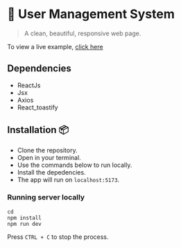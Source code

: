 # 💼 User Management System
 
> A clean, beautiful, responsive web page.

To view a live example, [click here]()


## Dependencies

- ReactJs
- Jsx
- Axios
- React_toastify

## Installation  📦
- Clone the repository.
- Open in your terminal.
- Use the commands below to run locally.
- Install the depedencies.
- The app will run on `localhost:5173`.


### Running server locally

```
cd 
npm install
npm run dev
```

Press `CTRL + C` to stop the process.
